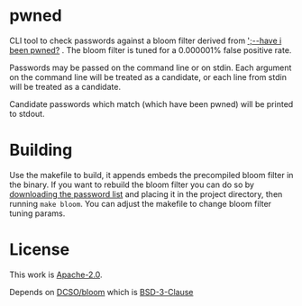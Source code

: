 # pwned 

CLI tool to check passwords against a bloom filter derived from
[';--have i been pwned?](https://haveibeenpwned.com/) . The bloom 
filter is tuned for a 0.000001% false positive rate.

Passwords may be passed on the command line or on stdin.
Each argument on the command line will be treated as a
candidate, or each line from stdin will be treated as a
candidate.

Candidate passwords which match (which have been pwned)
will be printed to stdout.

# Building

Use the makefile to build, it appends embeds the precompiled bloom filter
in the binary. If you want to rebuild the bloom filter you can do so
by [downloading the password list](https://haveibeenpwned.com/Passwords) and
placing it in the project directory, then running `make bloom`. You can adjust
the makefile to change bloom filter tuning params.

# License

This work is [Apache-2.0](https://opensource.org/licenses/Apache-2.0).

Depends on [DCSO/bloom](https://github.com/DCSO/bloom) which is 
[BSD-3-Clause](https://github.com/DCSO/bloom/blob/master/LICENSE)
